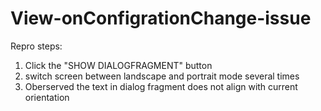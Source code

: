 # View-onConfigrationChange-issue
Repro steps:
1. Click the "SHOW DIALOGFRAGMENT" button
2. switch screen between landscape and portrait mode several times
3. Oberserved the text in dialog fragment does not align with current orientation
[](https://github.com/msxiaowang/View-onConfigrationChange-issue/raw/main/assert/Screenshot_20221123_182613.png)
